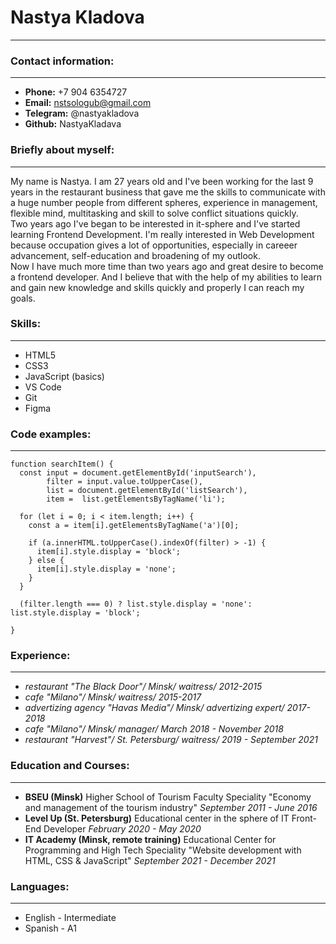 # Nastya Kladova
****************

### Contact information:
************************

* __Phone:__ +7 904 6354727
* __Email:__ nstsologub@gmail.com
* __Telegram:__ @nastyakladova
* __Github:__ NastyaKladava


### Briefly about myself:
*************************

My name is Nastya. I am 27 years old and I've been working for the last 9 years in the restaurant business that gave me the skills to communicate with a huge number people from different spheres, experience in management, flexible mind, multitasking and skill to solve conflict situations quickly.\
Two years ago I've began to be interested in it-sphere and I've started learning Frontend Development. I'm really interested in Web Development because occupation gives a lot of opportunities, especially in careeer advancement, self-education and broadening of my outlook.\
Now I have much more time than two years ago and great desire to become a frontend developer. And I believe that with the help of my abilities to learn and gain new knowledge and skills quickly and properly I can reach my goals.


### Skills:
***********

* HTML5
* CSS3
* JavaScript (basics)
* VS Code
* Git
* Figma


### Code examples:
******************

```
function searchItem() {
  const input = document.getElementById('inputSearch'),
        filter = input.value.toUpperCase(),
        list = document.getElementById('listSearch'),
        item =  list.getElementsByTagName('li');

  for (let i = 0; i < item.length; i++) {
    const a = item[i].getElementsByTagName('a')[0];

    if (a.innerHTML.toUpperCase().indexOf(filter) > -1) {
      item[i].style.display = 'block';
    } else {
      item[i].style.display = 'none';
    }
  }

  (filter.length === 0) ? list.style.display = 'none': list.style.display = 'block';
  
}
```


### Experience:
***************

+ *restaurant "The Black Door"/ Minsk/ waitress/ 2012-2015*
+ *cafe "Milano"/ Minsk/ waitress/ 2015-2017*  
+ *advertizing agency "Havas Media"/ Minsk/ advertizing expert/ 2017-2018*  
+ *cafe "Milano"/ Minsk/ manager/ March 2018 - November 2018*  
+ *restaurant "Harvest"/ St. Petersburg/ waitress/ 2019 - September 2021*  


### Education and Courses:
**************************

- **BSEU (Minsk)**
Higher School of Tourism Faculty
Speciality "Economy and management of the tourism industry"
_September 2011 - June 2016_
- **Level Up (St. Petersburg)**
Educational center in the sphere of IT Front-End
Developer
_February 2020 - May 2020_
- **IT Academy (Minsk, remote training)**
Educational Center for Programming and High Tech
Speciality "Website development with HTML, CSS & JavaScript"
_September 2021 - December 2021_


### Languages:
**************

* English - Intermediate
* Spanish - A1